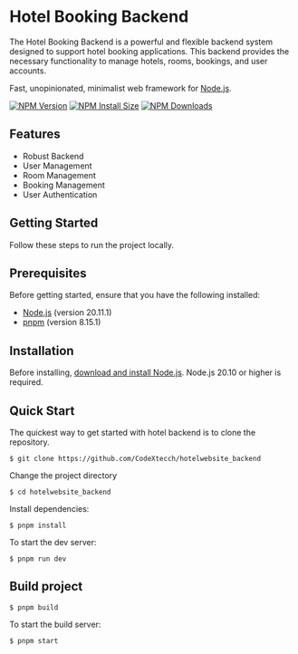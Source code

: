 # Hotel Booking Backend

The Hotel Booking Backend is a powerful and flexible backend system designed to support hotel booking applications. This backend provides the necessary functionality to manage hotels, rooms, bookings, and user accounts.

Fast, unopinionated, minimalist web framework for [Node.js](http://nodejs.org).

[![NPM Version][npm-version-image]][npm-url]
[![NPM Install Size][npm-install-size-image]][npm-install-size-url]
[![NPM Downloads][npm-downloads-image]][npm-downloads-url]

## Features

- Robust Backend
- User Management
- Room Management
- Booking Management
- User Authentication

## Getting Started

Follow these steps to run the project locally.

## Prerequisites

Before getting started, ensure that you have the following installed:

- [Node.js](https://nodejs.org/) (version 20.11.1)
- [pnpm](https://pnpm.io/) (version 8.15.1)

## Installation

Before installing, [download and install Node.js](https://nodejs.org/en/download/).
Node.js 20.10 or higher is required.

## Quick Start

The quickest way to get started with hotel backend is to clone the repository.

```console
$ git clone https://github.com/CodeXtecch/hotelwebsite_backend
```

Change the project directory

```console
$ cd hotelwebsite_backend
```

Install dependencies:

```console
$ pnpm install
```

To start the dev server:

```console
$ pnpm run dev
```

## Build project

```console
$ pnpm build
```

To start the build server:

```console
$ pnpm start
```

[appveyor-image]: https://badgen.net/appveyor/ci/dougwilson/express/master?label=windows
[appveyor-url]: https://ci.appveyor.com/project/dougwilson/express
[coveralls-image]: https://badgen.net/coveralls/c/github/expressjs/express/master
[coveralls-url]: https://coveralls.io/r/expressjs/express?branch=master
[github-actions-ci-image]: https://badgen.net/github/checks/expressjs/express/master?label=linux
[github-actions-ci-url]: https://github.com/expressjs/express/actions/workflows/ci.yml
[npm-downloads-image]: https://badgen.net/npm/dm/express
[npm-downloads-url]: https://npmcharts.com/compare/express?minimal=true
[npm-install-size-image]: https://badgen.net/packagephobia/install/express
[npm-install-size-url]: https://packagephobia.com/result?p=express
[npm-url]: https://npmjs.org/package/express
[npm-version-image]: https://badgen.net/npm/v/express
